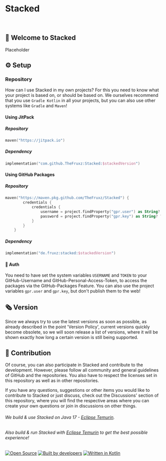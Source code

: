 # Stacked

<br>

## 👋 Welcome to Stacked

Placeholder

## ⚙️ Setup

### Repository

How can I use Stacked in my own projects? For this you need to know what your project is based on, or should be based on.
We ourselves recommend that you use `Gradle Kotlin` in all your projects, but you can also use other systems like `Gradle` and `Maven`!

#### Using JitPack
##### Repository
```kotlin
maven("https://jitpack.io")
```

##### Dependency
```kotlin
implementation("com.github.TheFruxz:Stacked:$stackedVersion")
```

#### Using GitHub Packages
##### Repository 
```kotlin
maven("https://maven.pkg.github.com/TheFruxz/Stacked") {
        credentials {
            credentials {
                username = project.findProperty("gpr.user") as String? ?: System.getenv("USERNAME")
                password = project.findProperty("gpr.key") as String? ?: System.getenv("TOKEN")
            }
        }
    }
```

##### Dependency
```kotlin
implementation("de.fruxz:stacked:$stackedVersion")
```

#### 🔐 Auth

You need to have set the system variables `USERNAME` and `TOKEN` to your GitHub-Username and GitHub-Personal-Access-Token,
to access the packages via the GitHub-Packages Feature. You can also use the project variables `gpr.user` and `gpr.key`, but
don't publish them to the web!

## 🗞 Version

Since we always try to use the latest versions as soon as possible, as already described in the point 'Version Policy', current versions quickly become obsolete, so we will soon release a list of versions, where it will be shown exactly how long a certain version is still being supported.

## 👥 Contribution

Of course, you can also participate in Stacked and contribute to the development. However, please follow all community and general guidelines of GitHub and the repositories. You also have to respect the licenses set in this repository as well as in other repositories.

If you have any questions, suggestions or other items you would like to contribute to Stacked or just discuss, check out the Discussions' section of this repository, where you will find the respective areas where you can create your own questions or join in discussions on other things.

###### We build & use Stacked on Java 17 - [Eclipse Temurin](https://adoptium.net/).
###### Also build & run Stacked with [Eclipse Temurin](https://adoptium.net/) to get the best possible experience!

[![Open Source](https://forthebadge.com/images/badges/open-source.svg)](https://github.com/TheFruxz/Stacked/blob/main/LICENSE)
[![Built by developers](https://forthebadge.com/images/badges/built-by-developers.svg)](https://github.com/TheFruxz/Stacked/graphs/contributors)
[![Written in Kotlin](https://forthebadge.com/images/badges/makes-people-smile.svg)](https://github.com/JetBrains/kotlin)

